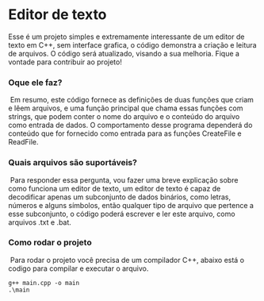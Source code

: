 # Editor de texto
Esse é um projeto simples e extremamente interessante de um editor de texto em C++, sem interface grafica, o código demonstra a criação e leitura de arquivos.
O código será atualizado, visando a sua melhoria. Fique a vontade para contribuir ao projeto!

### Oque ele faz?
 Em resumo, este código fornece as definições de duas funções que criam e lêem arquivos, e uma função principal que chama essas funções com strings, que podem conter o nome do arquivo e o conteúdo do arquivo como entrada de dados. O comportamento desse programa dependerá do conteúdo que for fornecido como entrada para as funções CreateFile e ReadFile.

### Quais arquivos são suportáveis?
 Para responder essa pergunta, vou fazer uma breve explicação sobre como funciona um editor de texto, um editor de texto é capaz de decodificar apenas um subconjunto de dados binários, como letras, números e alguns símbolos, então qualquer tipo de arquivo que pertence a esse subconjunto, o código poderá escrever e ler este arquivo, como arquivos .txt e .bat.
 
### Como rodar o projeto
 Para rodar o projeto você precisa de um compilador C++, abaixo está o codigo para compilar e executar o arquivo.
 
```
g++ main.cpp -o main
.\main
```
